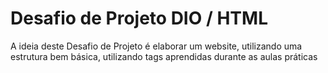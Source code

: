 # Desafio de Projeto DIO / HTML
 A ideia deste Desafio de Projeto é elaborar um website, utilizando uma estrutura bem básica, utilizando tags aprendidas durante as aulas práticas

